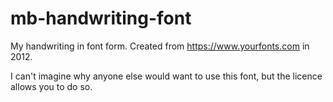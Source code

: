 # mb-handwriting-font

My handwriting in font form. Created from https://www.yourfonts.com in 2012.

I can't imagine why anyone else would want to use this font, but the licence
allows you to do so.
